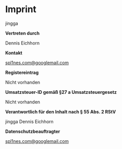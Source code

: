 # Imprint

jingga

**Vertreten durch**

Dennis Eichhorn

**Kontakt**

spl1nes.com@googlemail.com

**Registereintrag**

Nicht vorhanden

**Umsatzsteuer-ID gemäß §27 a Umsatzsteuergesetz**

Nicht vorhanden

**Verantwortlich für den Inhalt nach § 55 Abs. 2 RStV**

jingga
Dennis Eichhorn

**Datenschutzbeauftragter**

spl1nes.com@googlemail.com